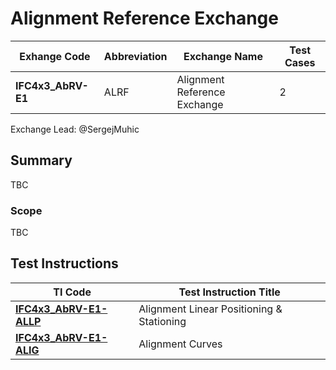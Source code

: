 # Alignment Reference Exchange

| Exhange Code       | Abbreviation | Exchange Name                | Test Cases |
|--------------------|--------------|------------------------------|------------|
| **IFC4x3_AbRV-E1** | ALRF         | Alignment Reference Exchange | 2          |

Exchange Lead: @SergejMuhic

## Summary

TBC

### Scope

TBC

## Test Instructions

|TI Code| Test Instruction Title|
|-----------------------------------|-------------------------------------------|
| [**IFC4x3_AbRV-E1-ALLP**](./ALLP) | Alignment Linear Positioning & Stationing |
|[**IFC4x3_AbRV-E1-ALIG**](./TC_1.1_Alignment_Curve_linear_reference_geospatial.md)| Alignment Curves|
